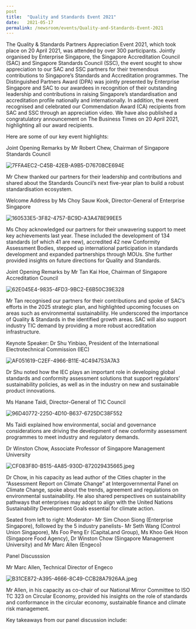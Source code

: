```yaml
---
post
title:  "Quality and Standards Event 2021"
date:   2021-05-17
permalink: /newsroom/events/Quality-and-Standards-Event-2021
---
```


The Quality & Standards Partners Appreciation Event 2021, which took place on 20 April 2021, was attended by over 300 participants. Jointly organised by Enterprise Singapore, the Singapore Accreditation Council (SAC) and Singapore Standards Council (SSC), the event sought to show appreciation to our SAC and SSC partners for their tremendous contributions to Singapore’s Standards and Accreditation programmes. The Distinguished Partners Award (DPA) was jointly presented by Enterprise Singapore and SAC to our awardees in recognition of their outstanding leadership and contributions in raising Singapore’s standardisation and accreditation profile nationally and internationally. In addition, the event recognised and celebrated our Commendation Award (CA) recipients from SAC and SSC through an appreciation video. We have also published a congratulatory announcement on The Business Times on 20 April 2021, highlighting all our award recipients.
 
Here are some of our key event highlights:

Joint Opening Remarks by Mr Robert Chew, Chairman of Singapore Standards Council

![7FFA4EC2-C45B-42EB-A9B5-D76708CE694E](/images/press-release/photos/7FFA4EC2-C45B-42EB-A9B5-D76708CE694E.jpeg)

Mr Chew thanked our partners for their leadership and contributions and shared about the Standards Council’s next five-year plan to build a robust standardisation ecosystem.


Welcome Address by Ms Choy Sauw Kook, Director-General of Enterprise Singapore

![160533E5-3F82-4757-BC9D-A3A478E99EE5](/images/press-release/photos/160533E5-3F82-4757-BC9D-A3A478E99EE5.jpeg)

Ms Choy acknowledged our partners for their unwavering support to meet key achievements last year. These included the development of 134 standards (of which 41 are new), accredited 42 new Conformity Assessment Bodies, stepped up international participation in standards development and expanded partnerships through MOUs. She further provided insights on future directions for Quality and Standards.


Joint Opening Remarks by Mr Tan Kai Hoe, Chairman of Singapore Accreditation Council

![62E045E4-9835-4FD3-9BC2-E6B50C39E328](/images/press-release/photos/62E045E4-9835-4FD3-9BC2-E6B50C39E328.jpeg)

Mr Tan recognised our partners for their contributions and spoke of SAC’s efforts in the 2025 strategic plan, and highlighted upcoming focuses on areas such as environmental sustainability. He underscored the importance of Quality & Standards in the identified growth areas. SAC will also support industry TIC demand by providing a more robust accreditation infrastructure.
 

Keynote Speaker: Dr Shu Yinbiao, President of the International Electrotechnical Commission (IEC)

![AF051619-C2EF-4966-B11E-4C494753A7A3](/images/press-release/photos/AF051619-C2EF-4966-B11E-4C494753A7A3.jpeg)

Dr Shu noted how the IEC plays an important role in developing global standards and conformity assessment solutions that support regulators' sustainability policies, as well as in the industry on new and sustainable product innovations.  


Ms Hanane Taidi, Director-General of TIC Council

![96D40772-2250-4D10-B637-6725DC38F552](/images/press-release/photos/96D40772-2250-4D10-B637-6725DC38F552.jpeg)

Ms Taidi explained how environmental, social and governance considerations are driving the development of new conformity assessment programmes to meet industry and regulatory demands.


Dr Winston Chow, Associate Professor of Singapore Management University

![CF083F80-B515-4A85-930D-872029435665.jpeg](/images/press-release/photos/CF083F80-B515-4A85-930D-872029435665.jpeg)

Dr Chow, in his capacity as lead author of the Cities chapter in the “Assessment Report on Climate Change” at Intergovernmental Panel on Climate Change, spoke about the trends, agreement and regulations on environmental sustainability. He also shared perspectives on sustainability pathways that enterprises may adopt to align with the United Nations Sustainability Development Goals essential for climate action.
 



Seated from left to right: Moderator- Mr Sim Choon Siong (Enterprise Singapore), followed by the 5 industry panelists- Mr Seth Wang (Control Union Singapore), Ms Foo Peng Er (CapitaLand Group), Ms Khoo Gek Hoon (Singapore Food Agency), Dr Winston Chow (Singapore Management University) and Mr Marc Allen (Engeco)

Panel Discusssion

Mr Marc Allen, Technical Director of Engeco

![B31CE872-A395-4666-8C49-CCB28A7926AA.jpeg](/images/press-release/photos/B31CE872-A395-4666-8C49-CCB28A7926AA.jpeg)

Mr Allen, in his capacity as co-chair of our National Mirror Committee to ISO TC 323 on Circular Economy, provided his insights on the role of standards and conformance in the circular economy, sustainable finance and climate risk management.


Key takeaways from our panel discussion include:
